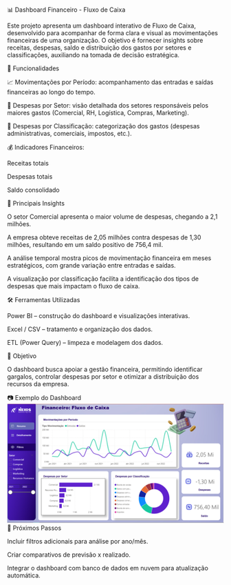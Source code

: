 📊 Dashboard Financeiro - Fluxo de Caixa

Este projeto apresenta um dashboard interativo de Fluxo de Caixa, desenvolvido para acompanhar de forma clara e visual as movimentações financeiras de uma organização.
O objetivo é fornecer insights sobre receitas, despesas, saldo e distribuição dos gastos por setores e classificações, auxiliando na tomada de decisão estratégica.

🚀 Funcionalidades

📈 Movimentações por Período: acompanhamento das entradas e saídas financeiras ao longo do tempo.

🏢 Despesas por Setor: visão detalhada dos setores responsáveis pelos maiores gastos (Comercial, RH, Logística, Compras, Marketing).

🧾 Despesas por Classificação: categorização dos gastos (despesas administrativas, comerciais, impostos, etc.).

💰 Indicadores Financeiros:

Receitas totais

Despesas totais

Saldo consolidado

📌 Principais Insights

O setor Comercial apresenta o maior volume de despesas, chegando a 2,1 milhões.

A empresa obteve receitas de 2,05 milhões contra despesas de 1,30 milhões, resultando em um saldo positivo de 756,4 mil.

A análise temporal mostra picos de movimentação financeira em meses estratégicos, com grande variação entre entradas e saídas.

A visualização por classificação facilita a identificação dos tipos de despesas que mais impactam o fluxo de caixa.

🛠️ Ferramentas Utilizadas

Power BI – construção do dashboard e visualizações interativas.

Excel / CSV – tratamento e organização dos dados.

ETL (Power Query) – limpeza e modelagem dos dados.

🎯 Objetivo

O dashboard busca apoiar a gestão financeira, permitindo identificar gargalos, controlar despesas por setor e otimizar a distribuição dos recursos da empresa.

📷 Exemplo do Dashboard
![Dashboard Financeiro](https://github.com/victor-analyst/Cost-Sector/blob/dc1dc3923754987a08552692b679801348db2f79/Screen%20Cost.PNG)
📌 Próximos Passos

Incluir filtros adicionais para análise por ano/mês.

Criar comparativos de previsão x realizado.

Integrar o dashboard com banco de dados em nuvem para atualização automática.
